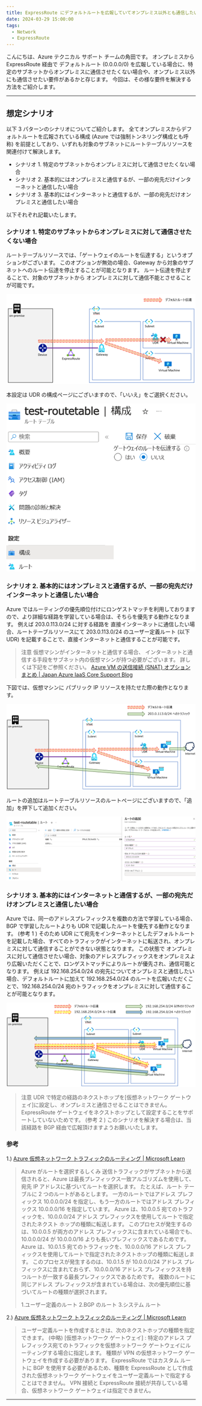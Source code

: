 ```yaml
---
title: ExpressRoute にデフォルトルートを広報していてオンプレミス以外とも通信したい場合の構成
date: 2024-03-29 15:00:00
tags:
  - Network
  - ExpressRoute
---
```


こんにちは、Azure テクニカル サポート チームの角田です。 
オンプレミスから ExpressRoute 経由で デフォルトルート (0.0.0.0/0) を広報している場合に、特定のサブネットからオンプレミスに通信させたくない場合や、オンプレミス以外にも通信させたい要件があるかと存じます。 
今回は、その様な要件を解決する方法をご紹介します。 

<!-- more -->

---

## 想定シナリオ

以下 3 パターンのシナリオについてご紹介します。 
全てオンプレミスからデフォルトルートを広報されている構成 (Azure では強制トンネリング構成とも呼称) を前提としており、いずれも対象のサブネットにルートテーブルリソースを関連付けて解決します。 

* シナリオ 1. 特定のサブネットからオンプレミスに対して通信させたくない場合 
* シナリオ 2. 基本的にはオンプレミスと通信するが、一部の宛先だけインターネットと通信したい場合 
* シナリオ 3. 基本的にはインターネットと通信するが、一部の宛先だけオンプレミスと通信したい場合 

以下それぞれ記載いたします。

### シナリオ 1. 特定のサブネットからオンプレミスに対して通信させたくない場合

ルートテーブルリソースでは、「ゲートウェイのルートを伝達する」というオプションがございます。 
このオプションが無効の場合、Gateway から対象のサブネットへのルート伝達を停止することが可能となります。 
ルート伝達を停止することで、対象のサブネットから オンプレミスに対して通信不能とさせることが可能です。 

![scenario1](./expressroute-forced-tunneling-routing/scenario1.png)

本設定は UDR の構成ページにございますので、「いいえ」をご選択ください。

![scenario1-config](./expressroute-forced-tunneling-routing/scenario1-config.png)

### シナリオ 2. 基本的にはオンプレミスと通信するが、一部の宛先だけインターネットと通信したい場合

Azure ではルーティングの優先順位付けにロンゲストマッチを利用しておりますので、より詳細な経路を学習している場合は、そちらを優先する動作となります。 
例えば 203.0.113.0/24 に対する経路を 直接インターネットに通信したい場合、ルートテーブルリソースにて 203.0.113.0/24 のユーザー定義ルート (以下 UDR) を記載することで、直接インターネットと通信することが可能です。 

> 注意 
>仮想マシンがインターネットと通信する場合、 
>インターネットと通信する手段をサブネット内の仮想マシンが持つ必要がございます。 
>詳しくは下記をご参照ください。 
> [Azure VM の送信接続 (SNAT) オプション まとめ | Japan Azure IaaS Core Support Blog](https://jpaztech.github.io/blog/network/snat-options-for-azure-vm/)

下図では、仮想マシンに パブリック IP リソースを持たせた際の動作となります。

![scenario2](./expressroute-forced-tunneling-routing/scenario2.png)

ルートの追加はルートテーブルリソースのルートページにございますので、「追加」を押下して追加ください。

![scenario2-config](./expressroute-forced-tunneling-routing/scenario2-config.png)

### シナリオ 3. 基本的にはインターネットと通信するが、一部の宛先だけオンプレミスと通信したい場合

Azure では、同一のアドレスプレフィックスを複数の方法で学習している場合、BGP で学習したルートよりも UDR で記載したルートを優先する動作となります。 (参考 1 ) 
そのため UDR にて宛先をインターネットとしたデフォルトルートを記載した場合、すべてのトラフィックがインターネットに転送され、オンプレミスに対して通信することができない状態となります。 
この状態で オンプレミスに対して通信させたい場合、対象のアドレスプレフィックスをオンプレミスより広報いただくことで、ロンゲストマッチによりルートが優先され、通信可能となります。 
例えば 192.168.254.0/24 の宛先についてオンプレミスと通信したい場合、デフォルトルートに加えて 192.168.254.0/24 のルートを広報いただくことで、192.168.254.0/24 宛のトラフィックをオンプレミスに対して通信することが可能となります。

![scenario3](./expressroute-forced-tunneling-routing/scenario3.png)

> 注意 
>UDR で特定の経路のネクストホップを[仮想ネットワーク ゲートウェイ]に設定し、オンプレミスと通信させることはできません。 
> ExpressRoute ゲートウェイをネクストホップとして設定することをサポートしていないためです。 (参考 2 ) 
>このシナリオを解決する場合は、当該経路を BGP 経由で広報頂けますようお願いいたします。

### 参考
1.) [Azure 仮想ネットワーク トラフィックのルーティング | Microsoft Learn](https://learn.microsoft.com/ja-jp/azure/virtual-network/virtual-networks-udr-overview#how-azure-selects-a-route)
> Azure がルートを選択するしくみ 
> 送信トラフィックがサブネットから送信されると、Azure は最長プレフィックス一致アルゴリズムを使用して、宛先 IP アドレスに基づいてルートを選択します。 
> たとえば、ルート テーブルに 2 つのルートがあるとします。
> 一方のルートではアドレス プレフィックス 10.0.0.0/24 を指定し、もう一方のルートではアドレス プレフィックス 10.0.0.0/16 を指定しています。 
> Azure は、10.0.0.5 宛てのトラフィックを、10.0.0.0/24 アドレス プレフィックスを使用してルートで指定されたネクスト ホップの種類に転送します。 
> このプロセスが発生するのは、10.0.0.5 が両方のアドレス プレフィックスに含まれている場合でも、10.0.0.0/24 が 10.0.0.0/16 よりも長いプレフィックスであるためです。 
> Azure は、10.0.1.5 宛てのトラフィックを、10.0.0.0/16 アドレス プレフィックスを使用してルートで指定されたネクストホップの種類に転送します。 
> このプロセスが発生するのは、10.0.1.5 が 10.0.0.0/24 アドレス プレフィックスに含まれておらず、10.0.0.0/16 アドレス プレフィックスを持つルートが一致する最長プレフィックスであるためです。
> 複数のルートに同じアドレス プレフィックスが含まれている場合は、次の優先順位に基づいてルートの種類が選択されます。
> 
> 1.ユーザー定義のルート 
> 2.BGP のルート 
> 3.システム ルート 

2.) [Azure 仮想ネットワーク トラフィックのルーティング | Microsoft Learn](https://learn.microsoft.com/ja-jp/azure/virtual-network/virtual-networks-udr-overview#custom-routes)
> ユーザー定義ルートを作成するときは、次のネクストホップの種類を指定できます。
> (中略)
> [仮想ネットワーク ゲートウェイ] : 
> 特定のアドレス プレフィックス宛てのトラフィックを仮想ネットワーク ゲートウェイにルーティングする場合に指定します。 
> 種類が VPN の仮想ネットワーク ゲートウェイを作成する必要があります。 
> ExpressRoute ではカスタム ルートに BGP を使用する必要があるため、種類を ExpressRoute として作成された仮想ネットワーク ゲートウェイをユーザー定義ルートで指定することはできません。 
> VPN 接続と ExpressRoute 接続が共存している場合、仮想ネットワーク ゲートウェイは指定できません。 

---


